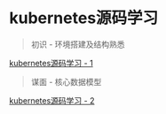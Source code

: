 # kubernetes源码学习

> 初识 - 环境搭建及结构熟悉

[kubernetes源码学习 - 1]

> 谋面 - 核心数据模型

[kubernetes源码学习 - 2]







[kubernetes源码学习 - 1]:(https://codershangfeng.github.io/kubernetes-learning/source-code-learning-1)

[kubernetes源码学习 - 2]:(https://codershangfeng.github.io/kubernetes-learning/source-code-learning-2)